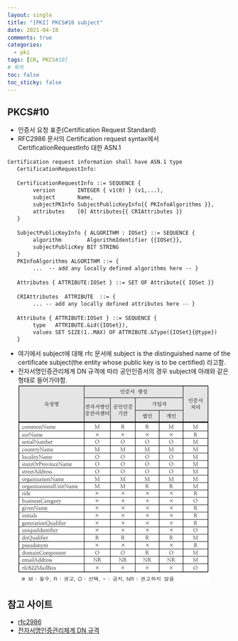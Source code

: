 ```yaml
---
layout: single
title: "[PKI] PKCS#10 subject"
date: 2021-04-10
comments: true
categories:
  - pki
tags: [CR, PKCS#10]
# 목차
toc: false
toc_sticky: false
---
```

## PKCS#10
- 인증서 요청 표준(Certification Request Standard)
- RFC2986 문서의 Certification request syntax에서 CertificationRequestInfo 대한 ASN.1
```
Certification request information shall have ASN.1 type
   CertificationRequestInfo:

   CertificationRequestInfo ::= SEQUENCE {
        version       INTEGER { v1(0) } (v1,...),
        subject       Name,
        subjectPKInfo SubjectPublicKeyInfo{{ PKInfoAlgorithms }},
        attributes    [0] Attributes{{ CRIAttributes }}
   }

   SubjectPublicKeyInfo { ALGORITHM : IOSet} ::= SEQUENCE {
        algorithm        AlgorithmIdentifier {{IOSet}},
        subjectPublicKey BIT STRING
   }
   PKInfoAlgorithms ALGORITHM ::= {
        ...  -- add any locally defined algorithms here -- }

   Attributes { ATTRIBUTE:IOSet } ::= SET OF Attribute{{ IOSet }}

   CRIAttributes  ATTRIBUTE  ::= {
        ... -- add any locally defined attributes here -- }

   Attribute { ATTRIBUTE:IOSet } ::= SEQUENCE {
        type   ATTRIBUTE.&id({IOSet}),
        values SET SIZE(1..MAX) OF ATTRIBUTE.&Type({IOSet}{@type})
   }
```

- 여기에서 subject에 대해 rfc 문서에 subject is the distinguished name of the certificate subject(the entity whose public key is to be certified) 라고함.  
- 전자서명인증관리체계 DN 규격에 따라 공인인증서의 경우 subject에 아래와 같은 형태로 들어가야함.
![Framework1][dn]

[dn]: https://raw.githubusercontent.com/yepark/yepark.github.io/master/assets/images/dn.png "DN 규격"

## 참고 사이트
- [rfc2986](https://tools.ietf.org/html/rfc2986)
- [전자서명인증관리체계 DN 규격](https://www.rootca.or.kr/kcac/down/TechSpec/1.3-KCAC.TS.DN.pdf)

